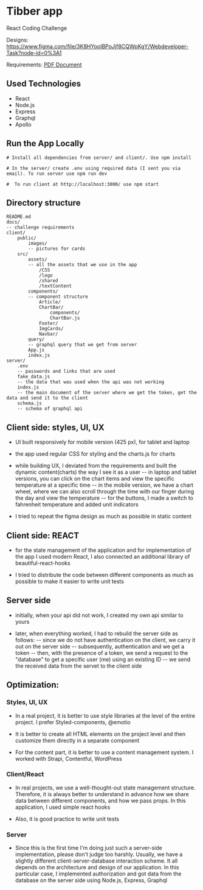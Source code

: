 # Tibber app

React Coding Challenge

Designs: https://www.figma.com/file/3K8HYooIBPoJjf8CQWpKgY/Webdeveloper-Task?node-id=0%3A1

Requirements: [PDF Document](./docs/Full-stack_challenge.pdf)

## Used Technologies

- React
- Node.js
- Express
- Graphql
- Apollo

## Run the App Locally

```
# Install all dependencies from server/ and client/. Use npm install

# In the server/ create .env using required data (I sent you via email). To run server use npm run dev

#  To run client at http://localhost:3000/ use npm start
```

## Directory structure

```
README.md
docs/
-- challenge requirements
client/
    public/
        images/
        -- pictures for cards
    src/
        assets/
        -- all the assets that we use in the app
            /СSS
            /logo
            /shared
            /textContent
        components/
        -- component structure
            Article/
            ChartBar/
                components/
                ChartBar.js
            Footer/
            ImgCards/
            Navbar/
        query/
        -- graphql query that we get from server
        App.js
        index.js
server/
    .env
    -- passwords and links that are used
    fake_data.js
    -- the data that was used when the api was not working
    index.js
    -- the main document of the server where we get the token, get the data and send it to the client
    schema.js
    -- schema of qraphql api
```

## Client side: styles, UI, UX

- UI built responsively for mobile version (425 px), for tablet and laptop

- the app used regular CSS for styling and the charts.js for charts

- while building UX, I deviated from the requirements and built the dynamic content(charts) the way I see it as a user
  -- in laptop and tablet versions, you can click on the chart items and view the specific temperature at a specific time
  -- in the mobile version, we have a chart wheel, where we can also scroll through the time with our finger during the day and view the temperature
  -- for the buttons, I made a switch to fahrenheit temperature and added unit indicators

- I tried to repeat the figma design as much as possible in static content

## Client side: REACT

- for the state management of the application and for implementation of the app I used modern React, I also connected an additional library of beautiful-react-hooks

- I tried to distribute the code between different components as much as possible to make it easier to write unit tests

## Server side

- initially, when your api did not work, I created my own api similar to yours

- later, when everything worked, I had to rebuild the server side as follows:
  -- since we do not have authentication on the client, we carry it out on the server side
  -- subsequently, authentication and we get a token
  -- then, with the presence of a token, we send a request to the "database" to get a specific user (me) using an existing ID
  -- we send the received data from the servet to the client side

## Optimization:

### Styles, UI, UX

- In a real project, it is better to use style libraries at the level of the entire project. I prefer Styled-components, @emotio

- It is better to create all HTML elements on the project level and then customize them directly in a separate component

- For the content part, it is better to use a content management system. I worked with Strapi, Contentful, WordPress

### Client/React

- In real projects, we use a well-thought-out state management structure. Therefore, it is always better to understand in advance how we share data between different components, and how we pass props. In this application, I used simple react hooks

- Also, it is good practice to write unit tests

### Server

- Since this is the first time I'm doing just such a server-side implementation, please don't judge too harshly. Usually, we have a slightly different client-server-database interaction scheme. It all depends on the architecture and design of our application. In this particular case, I implemented authorization and got data from the database on the server side using Node.js, Express, Graphql
